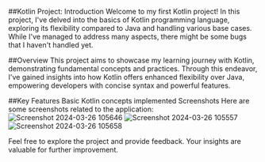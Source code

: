 ##Kotlin Project: Introduction
Welcome to my first Kotlin project! In this project, I've delved into the basics of Kotlin programming language, exploring its flexibility compared to Java and handling various base cases. While I've managed to address many aspects, there might be some bugs that I haven't handled yet.

##Overview
This project aims to showcase my learning journey with Kotlin, demonstrating fundamental concepts and practices. Through this endeavor, I've gained insights into how Kotlin offers enhanced flexibility over Java, empowering developers with concise syntax and powerful features.

##Key Features
Basic Kotlin concepts implemented
Screenshots
Here are some screenshots related to the application:
![Screenshot 2024-03-26 105646](https://github.com/mohdkaif2304/CalculatorFinal/assets/118160035/a78ebd52-be36-40b8-93b8-9bcc2a549d9e)
![Screenshot 2024-03-26 105557](https://github.com/mohdkaif2304/CalculatorFinal/assets/118160035/118146b6-0c41-4c46-aade-ce3e46e8f98a)
![Screenshot 2024-03-26 105658](https://github.com/mohdkaif2304/CalculatorFinal/assets/118160035/cf5a7b94-1d4e-4b31-ab0f-22a4676b7ff0)

Feel free to explore the project and provide feedback. Your insights are valuable for further improvement.
